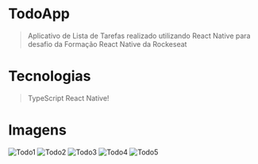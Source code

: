 # TodoApp
> Aplicativo de Lista de Tarefas realizado utilizando React Native para desafio da Formação React Native da Rockeseat

# Tecnologias

> TypeScript
> React Native!

# Imagens

![Todo1](https://github.com/user-attachments/assets/ee763d1e-84fe-4ce1-b6d7-438b6ad24724)
![Todo2](https://github.com/user-attachments/assets/19ed004e-7490-441f-85d6-274d710f385d)
![Todo3](https://github.com/user-attachments/assets/5bee31b3-1a45-4f5b-8488-2f8a719db868)
![Todo4](https://github.com/user-attachments/assets/6226cf68-5707-465a-a5fc-4ebb7249225d)
![Todo5](https://github.com/user-attachments/assets/f7e8ab3d-7427-46f6-a8f5-2281f421cff5)

